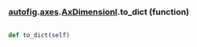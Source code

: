 ### [autofig](autofig.md).[axes](autofig.axes.md).[AxDimensionI](autofig.axes.AxDimensionI.md).to_dict (function)


```py

def to_dict(self)

```


